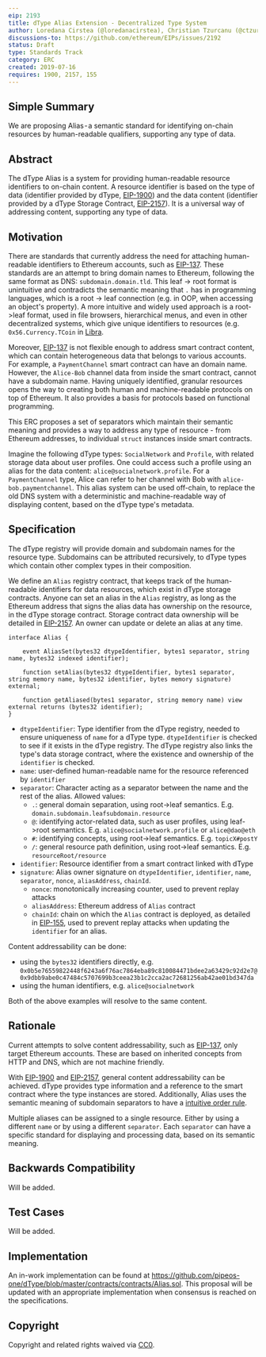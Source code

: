 ```yaml
---
eip: 2193
title: dType Alias Extension - Decentralized Type System
author: Loredana Cirstea (@loredanacirstea), Christian Tzurcanu (@ctzurcanu)
discussions-to: https://github.com/ethereum/EIPs/issues/2192
status: Draft
type: Standards Track
category: ERC
created: 2019-07-16
requires: 1900, 2157, 155
---
```


## Simple Summary

We are proposing Alias - a semantic standard for identifying on-chain resources by human-readable qualifiers, supporting any type of data.

## Abstract

The dType Alias is a system for providing human-readable resource identifiers to on-chain content. A resource identifier is based on the type of data (identifier provided by dType, [EIP-1900](http://eips.ethereum.org/EIPS/eip-1900)) and the data content (identifier provided by a dType Storage Contract, [EIP-2157](http://eips.ethereum.org/EIPS/eip-2157)). It is a universal way of addressing content, supporting any type of data.

## Motivation

There are standards that currently address the need for attaching human-readable identifiers to Ethereum accounts, such as [EIP-137](http://eips.ethereum.org/EIPS/eip-137). These standards are an attempt to bring domain names to Ethereum, following the same format as DNS: `subdomain.domain.tld`. This leaf -> root format is unintuitive and contradicts the semantic meaning that `.` has in programming languages, which is a root -> leaf connection (e.g. in OOP, when accessing an object's property). A more intuitive and widely used approach is a root->leaf format, used in file browsers, hierarchical menus, and even in other decentralized systems, which give unique identifiers to resources (e.g. `0x56.Currency.TCoin` in [Libra](https://medium.com/r/?url=https%3A%2F%2Fdevelopers.libra.org).

Moreover, [EIP-137](http://eips.ethereum.org/EIPS/eip-137) is not flexible enough to address smart contract content,  which can contain heterogeneous data that belongs to various accounts. For example, a `PaymentChannel` smart contract can have an domain name. However, the `Alice-Bob` channel data from inside the smart contract, cannot have a subdomain name. Having uniquely identified, granular resources opens the way to creating both human and machine-readable protocols on top of Ethereum. It also provides a basis for protocols based on functional programming.

This ERC proposes a set of separators which maintain their semantic meaning and provides a way to address any type of resource - from Ethereum addresses, to individual `struct` instances inside smart contracts.

Imagine the following dType types: `SocialNetwork` and `Profile`, with related storage data about user profiles. One could access such a profile using an alias for the data content: `alice@socialnetwork.profile`. For a `PaymentChannel` type, Alice can refer to her channel with Bob with `alice-bob.paymentchannel`.
This alias system can be used off-chain, to replace the old DNS system with a deterministic and machine-readable way of displaying content, based on the dType type's metadata.

## Specification

The dType registry will provide domain and subdomain names for the resource type. Subdomains can be attributed recursively, to dType types which contain other complex types in their composition.

We define an `Alias` registry contract, that keeps track of the human-readable identifiers for data resources, which exist in dType storage contracts.
Anyone can set an alias in the `Alias` registry, as long as the Ethereum address that signs the alias data has ownership on the resource, in the dType storage contract. Storage contract data ownership will be detailed in [EIP-2157](http://eips.ethereum.org/EIPS/eip-2157). An owner can update or delete an alias at any time.

```solidity
interface Alias {

    event AliasSet(bytes32 dtypeIdentifier, bytes1 separator, string name, bytes32 indexed identifier);

    function setAlias(bytes32 dtypeIdentifier, bytes1 separator, string memory name, bytes32 identifier, bytes memory signature) external;

    function getAliased(bytes1 separator, string memory name) view external returns (bytes32 identifier);
}
```

- `dtypeIdentifier`: Type identifier from the dType registry, needed to ensure uniqueness of `name` for a dType type. `dtypeIdentifier` is checked to see if it exists in the dType registry. The dType registry also links the type's data storage contract, where the existence and ownership of the `identifier` is checked.
- `name`: user-defined human-readable name for the resource referenced by `identifier`
- `separator`: Character acting as a separator between the name and the rest of the alias. Allowed values:
  - `.`: general domain separation, using root->leaf semantics. E.g. `domain.subdomain.leafsubdomain.resource`
  - `@`: identifying actor-related data, such as user profiles, using leaf->root semantics. E.g. `alice@socialnetwork.profile` or `alice@dao@eth`
  - `#`: identifying concepts, using root->leaf semantics. E.g. `topicX#postY`
  - `/`: general resource path definition, using root->leaf semantics. E.g. `resourceRoot/resource`
- `identifier`: Resource identifier from a smart contract linked with dType
- `signature`: Alias owner signature on `dtypeIdentifier`, `identifier`, `name`, `separator`, `nonce`, `aliasAddress`, `chainId`.
  - `nonce`: monotonically increasing counter, used to prevent replay attacks
  - `aliasAddress`: Ethereum address of `Alias` contract
  - `chainId`: chain on which the `Alias` contract is deployed, as detailed in [EIP-155](http://eips.ethereum.org/EIPS/eip-155), used to prevent replay attacks when updating the `identifier` for an alias.

Content addressability can be done:
- using the `bytes32` identifiers directly, e.g. `0x0b5e76559822448f6243a6f76ac7864eba89c810084471bdee2a63429c92d2e7@0x9dbb9abe0c47484c5707699b3ceea23b1c2cca2ac72681256ab42ae01bd347da`
- using the human identifiers, e.g. `alice@socialnetwork`

Both of the above examples will resolve to the same content.


## Rationale

Current attempts to solve content addressability, such as [EIP-137](http://eips.ethereum.org/EIPS/eip-137), only target Ethereum accounts. These are based on inherited concepts from HTTP and DNS, which are not machine friendly.

With [EIP-1900](http://eips.ethereum.org/EIPS/eip-1900) and [EIP-2157](http://eips.ethereum.org/EIPS/eip-2157), general content addressability can be achieved. dType provides type information and a reference to the smart contract where the type instances are stored. Additionally, Alias uses the semantic meaning of subdomain separators to have a [intuitive order rule](https://github.com/loredanacirstea/articles/blob/master/articles/Flexible_Alias_or_Why_ENS_is_Obsolete.md).

Multiple aliases can be assigned to a single resource. Either by using a different `name` or by using a different `separator`. Each `separator` can have a specific standard for displaying and processing data, based on its semantic meaning.

## Backwards Compatibility

Will be added.

## Test Cases

Will be added.

## Implementation

An in-work implementation can be found at https://github.com/pipeos-one/dType/blob/master/contracts/contracts/Alias.sol.
This proposal will be updated with an appropriate implementation when consensus is reached on the specifications.

## Copyright
Copyright and related rights waived via [CC0](https://creativecommons.org/publicdomain/zero/1.0/).
